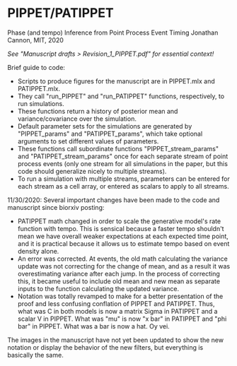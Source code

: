 # PIPPET/PATIPPET
 Phase (and tempo) Inference from Point Process Event Timing
Jonathan Cannon, MIT, 2020
 
 *See "Manuscript drafts > Revision_1_PIPPET.pdf" for essential context!*
 
 Brief guide to code:
-  Scripts to produce figures for the manuscript are in PIPPET.mlx and PATIPPET.mlx.
-  They call "run_PIPPET" and "run_PATIPPET" functions, respectively, to run simulations.
-  These functions return a history of posterior mean and variance/covariance over the simulation.
-  Default parameter sets for the simulations are generated by "PIPPET_params" and "PATIPPET_params", which take optional arguments to set different values of parameters.
-  These functions call subordinate functions "PIPPET_stream_params" and "PATIPPET_stream_params" once for each separate stream of point process events (only one stream for all simulations in the paper, but this code should generalize nicely to multiple streams).
-  To run a simulation with multiple streams, parameters can be entered for each stream as a cell array, or entered as scalars to apply to all streams.
 
 
 11/30/2020:
 Several important changes have been made to the code and manuscript since biorxiv posting:
 
 - PATIPPET math changed in order to scale the generative model's rate function with tempo. This is sensical because a faster tempo shouldn't mean we have overall weaker expectations at each expected time point, and it is practical because it allows us to estimate tempo based on event density alone.
 - An error was corrected. At events, the old math calculating the variance update was not correcting for the change of mean, and as a result it was overestimating variance after each jump. In the process of correcting this, it became useful to include old mean and new mean as separate inputs to the function calculating the updated variance.
 - Notation was totally revamped to make for a better presentation of the proof and less confusing conflation of PIPPET and PATIPPET. Thus, what was C in both models is now a matrix Sigma in PATIPPET and a scalar V in PIPPET. What was "mu" is now "x bar" in PATIPPET and "phi bar" in PIPPET. What was a bar is now a hat. Oy vei.

The images in the manuscript have not yet been updated to show the new notation or display the behavior of the new filters, but everything is basically the same.
